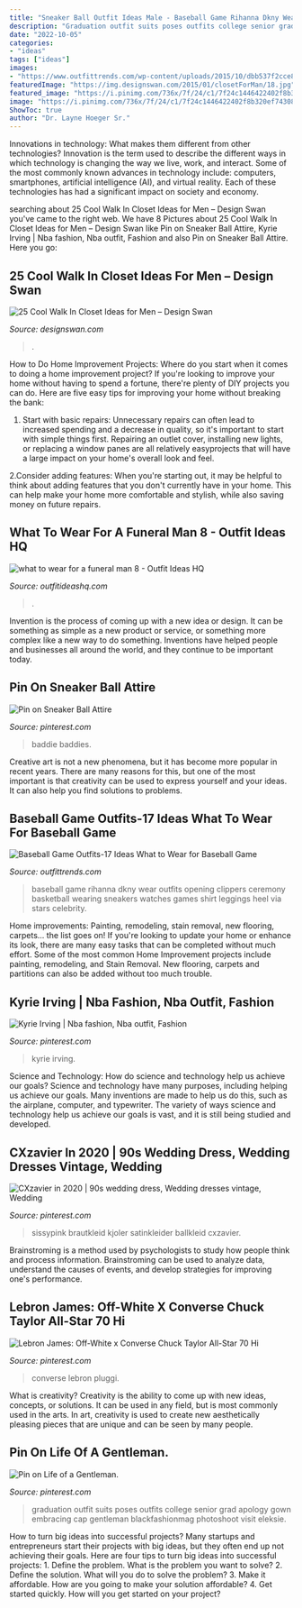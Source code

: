 ```yaml
---
title: "Sneaker Ball Outfit Ideas Male - Baseball Game Rihanna Dkny Wear Outfits Opening Clippers Ceremony Basketball Wearing Sneakers Watches Games Shirt Leggings Heel Via Stars Celebrity"
description: "Graduation outfit suits poses outfits college senior grad apology gown embracing cap gentleman blackfashionmag photoshoot visit eleksie"
date: "2022-10-05"
categories:
- "ideas"
tags: ["ideas"]
images:
- "https://www.outfittrends.com/wp-content/uploads/2015/10/dbb537f2cce87fad2526337415157850.jpg"
featuredImage: "https://img.designswan.com/2015/01/closetForMan/18.jpg"
featured_image: "https://i.pinimg.com/736x/7f/24/c1/7f24c1446422402f8b320ef7430806b7.jpg"
image: "https://i.pinimg.com/736x/7f/24/c1/7f24c1446422402f8b320ef7430806b7.jpg"
ShowToc: true
author: "Dr. Layne Hoeger Sr."
---
```



Innovations in technology: What makes them different from other technologies?
Innovation is the term used to describe the different ways in which technology is changing the way we live, work, and interact. Some of the most commonly known advances in technology include: computers, smartphones, artificial intelligence (AI), and virtual reality. Each of these technologies has had a significant impact on society and economy.

	

		
searching about 25 Cool Walk In Closet Ideas for Men – Design Swan you've came to the right web. We have 8 Pictures about 25 Cool Walk In Closet Ideas for Men – Design Swan like Pin on Sneaker Ball Attire, Kyrie Irving | Nba fashion, Nba outfit, Fashion and also Pin on Sneaker Ball Attire. Here you go:
		
    
## 25 Cool Walk In Closet Ideas For Men – Design Swan

<img loading=lazy src="https://img.designswan.com/2015/01/closetForMan/18.jpg" onerror="this.onerror=null;this.src='https://tse3.mm.bing.net/th?id=OIP.GeIXBPoIFOxSd3qp1rBb0QHaFh&amp;pid=15.1';" alt="25 Cool Walk In Closet Ideas for Men – Design Swan">

_Source: designswan.com_

>. 

	

How to Do Home Improvement Projects: Where do you start when it comes to doing a home improvement project?
If you're looking to improve your home without having to spend a fortune, there're plenty of DIY projects you can do. Here are five easy tips for improving your home without breaking the bank:
1. Start with basic repairs: Unnecessary repairs can often lead to increased spending and a decrease in quality, so it's important to start with simple things first. Repairing an outlet cover, installing new lights, or replacing a window panes are all relatively easyprojects that will have a large impact on your home's overall look and feel.

2.Consider adding features: When you're starting out, it may be helpful to think about adding features that you don't currently have in your home. This can help make your home more comfortable and stylish, while also saving money on future repairs.

    
## What To Wear For A Funeral Man 8 - Outfit Ideas HQ

<img loading=lazy src="https://outfitideashq.com/wp-content/uploads/2017/02/what-to-wear-for-a-funeral-man-8.jpg" onerror="this.onerror=null;this.src='https://tse3.mm.bing.net/th?id=OIP.Kh5NGqJZPLZCyX1WxU6AFwDhEs&amp;pid=15.1';" alt="what to wear for a funeral man 8 - Outfit Ideas HQ">

_Source: outfitideashq.com_

>. 

	

Invention is the process of coming up with a new idea or design. It can be something as simple as a new product or service, or something more complex like a new way to do something. Inventions have helped people and businesses all around the world, and they continue to be important today.

    
## Pin On Sneaker Ball Attire

<img loading=lazy src="https://i.pinimg.com/736x/7f/24/c1/7f24c1446422402f8b320ef7430806b7.jpg" onerror="this.onerror=null;this.src='https://tse2.mm.bing.net/th?id=OIP.n246e_i41cm-9gFwiedtAgHaJ3&amp;pid=15.1';" alt="Pin on Sneaker Ball Attire">

_Source: pinterest.com_

>baddie baddies. 

	

Creative art is not a new phenomena, but it has become more popular in recent years. There are many reasons for this, but one of the most important is that creativity can be used to express yourself and your ideas. It can also help you find solutions to problems.

    
## Baseball Game Outfits-17 Ideas What To Wear For Baseball Game

<img loading=lazy src="https://www.outfittrends.com/wp-content/uploads/2015/10/dbb537f2cce87fad2526337415157850.jpg" onerror="this.onerror=null;this.src='https://tse3.mm.bing.net/th?id=OIP.lYG22FMBgqy5t2G8q8LFOwHaHa&amp;pid=15.1';" alt="Baseball Game Outfits-17 Ideas What to Wear for Baseball Game">

_Source: outfittrends.com_

>baseball game rihanna dkny wear outfits opening clippers ceremony basketball wearing sneakers watches games shirt leggings heel via stars celebrity. 

	

Home improvements: Painting, remodeling, stain removal, new flooring, carpets... the list goes on!
If you're looking to update your home or enhance its look, there are many easy tasks that can be completed without much effort. Some of the most common Home Improvement projects include painting, remodeling, and Stain Removal. New flooring, carpets and partitions can also be added without too much trouble.

    
## Kyrie Irving | Nba Fashion, Nba Outfit, Fashion

<img loading=lazy src="https://i.pinimg.com/736x/65/a5/84/65a5847dcf5bb4f256be0aeb08dccf1b.jpg" onerror="this.onerror=null;this.src='https://tse1.mm.bing.net/th?id=OIP.9EY3vgbHYdoAi2heF4Z9_wHaJT&amp;pid=15.1';" alt="Kyrie Irving | Nba fashion, Nba outfit, Fashion">

_Source: pinterest.com_

>kyrie irving. 

	

Science and Technology: How do science and technology help us achieve our goals?
Science and technology have many purposes, including helping us achieve our goals. Many inventions are made to help us do this, such as the airplane, computer, and typewriter. The variety of ways science and technology help us achieve our goals is vast, and it is still being studied and developed.

    
## CXzavier In 2020 | 90s Wedding Dress, Wedding Dresses Vintage, Wedding

<img loading=lazy src="https://i.pinimg.com/736x/de/c2/f1/dec2f1a216e624f50e5235b0c2ff9977.jpg" onerror="this.onerror=null;this.src='https://tse2.mm.bing.net/th?id=OIP.0PKPNYp9j_wAssVwbjFVtQHaKL&amp;pid=15.1';" alt="CXzavier in 2020 | 90s wedding dress, Wedding dresses vintage, Wedding">

_Source: pinterest.com_

>sissypink brautkleid kjoler satinkleider ballkleid cxzavier. 

	

Brainstroming is a method used by psychologists to study how people think and process information. Brainstroming can be used to analyze data, understand the causes of events, and develop strategies for improving one's performance.

    
## Lebron James: Off-White X Converse Chuck Taylor All-Star 70 Hi

<img loading=lazy src="https://i.pinimg.com/736x/5e/2e/6b/5e2e6b72617bb39c30c1c869e1ebbb65.jpg" onerror="this.onerror=null;this.src='https://tse2.mm.bing.net/th?id=OIP.0D3OUK5hprlgmZHkbFTlqwHaNK&amp;pid=15.1';" alt="Lebron James: Off-White x Converse Chuck Taylor All-Star 70 Hi">

_Source: pinterest.com_

>converse lebron pluggi. 

	

What is creativity?
Creativity is the ability to come up with new ideas, concepts, or solutions. It can be used in any field, but is most commonly used in the arts. In art, creativity is used to create new aesthetically pleasing pieces that are unique and can be seen by many people.

    
## Pin On Life Of A Gentleman.

<img loading=lazy src="https://i.pinimg.com/originals/03/32/2d/03322d5547ac98e79071585f1e79fccb.jpg" onerror="this.onerror=null;this.src='https://tse3.mm.bing.net/th?id=OIP.UlB_eLdro3FltN667taLmQHaJ3&amp;pid=15.1';" alt="Pin on Life of a Gentleman.">

_Source: pinterest.com_

>graduation outfit suits poses outfits college senior grad apology gown embracing cap gentleman blackfashionmag photoshoot visit eleksie. 

	

How to turn big ideas into successful projects?
Many startups and entrepreneurs start their projects with big ideas, but they often end up not achieving their goals. Here are four tips to turn big ideas into successful projects: 1. Define the problem. What is the problem you want to solve? 2. Define the solution. What will you do to solve the problem? 3. Make it affordable. How are you going to make your solution affordable? 4. Get started quickly. How will you get started on your project?

